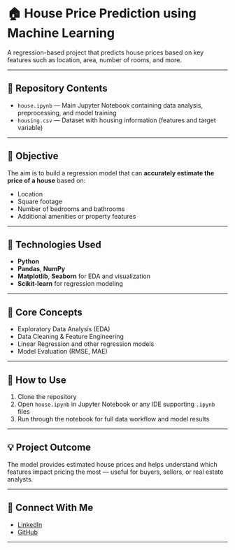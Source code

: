 # 🏠 House Price Prediction using Machine Learning

A regression-based project that predicts house prices based on key features such as location, area, number of rooms, and more.

---

## 📂 Repository Contents

- `house.ipynb` — Main Jupyter Notebook containing data analysis, preprocessing, and model training
- `housing.csv` — Dataset with housing information (features and target variable)

---

## 📌 Objective

The aim is to build a regression model that can **accurately estimate the price of a house** based on:

- Location
- Square footage
- Number of bedrooms and bathrooms
- Additional amenities or property features

---

## 🧰 Technologies Used

- **Python**
- **Pandas**, **NumPy**
- **Matplotlib**, **Seaborn** for EDA and visualization
- **Scikit-learn** for regression modeling

---

## 🧠 Core Concepts

- Exploratory Data Analysis (EDA)
- Data Cleaning & Feature Engineering
- Linear Regression and other regression models
- Model Evaluation (RMSE, MAE)

---

## 🚀 How to Use

1. Clone the repository
2. Open `house.ipynb` in Jupyter Notebook or any IDE supporting `.ipynb` files
3. Run through the notebook for full data workflow and model results

---

## 💡 Project Outcome

The model provides estimated house prices and helps understand which features impact pricing the most — useful for buyers, sellers, or real estate analysts.

---

## 🔗 Connect With Me

- [LinkedIn](https://www.linkedin.com/in/rakshith-j-r-98a41368/)
- [GitHub](https://github.com/Rakshith1997-netizen)

---
